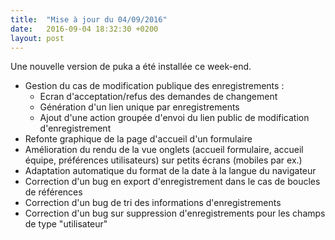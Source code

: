 ```yaml
---
title:  "Mise à jour du 04/09/2016"
date:   2016-09-04 18:32:30 +0200
layout: post
---
```


Une nouvelle version de puka a été installée ce week-end.

 * Gestion du cas de modification publique des enregistrements :
   - Ecran d'acceptation/refus des demandes de changement
   - Génération d'un lien unique par enregistrements
   - Ajout d'une action groupée d'envoi du lien public de modification d'enregistrement
 * Refonte graphique de la page d'accueil d'un formulaire
 * Amélioration du rendu de la vue onglets (accueil formulaire, accueil équipe, préférences utilisateurs) sur petits écrans (mobiles par ex.)
 * Adaptation automatique du format de la date à la langue du navigateur
 * Correction d'un bug en export d'enregistrement dans le cas de boucles de références
 * Correction d'un bug de tri des informations d'enregistrements 
 * Correction d'un bug sur suppression d'enregistrements pour les champs de type "utilisateur"
